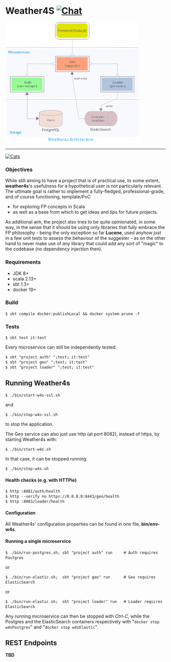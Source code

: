 Weather4S  [![Chat][gitter-badge]][gitter-link]
=========

![architecture](docs/Weather4s-Architecture.png)

---

[![Cats][cats-badge]][cats-link]

### Objectives

While still aiming to have a project that is of practical use, to some extent, **weather4s**'s usefulness for a hypothetical user is not particularly relevant.
The ultimate goal is rather to implement a fully-fledged, professional-grade, and of course functioning, template/PoC
- for exploring FP concepts in Scala
- as well as a base from which to get ideas and tips for future projects.

As additional aim, the project also tries to be quite opinionated, in some way, in the sense that it should be using only libraries that fully embrace the
FP philosophy - being the only exception so far **Lucene**, used anyhow just in a few unit tests to assess the behaviour of the suggester - as on the other hand to never
make use of any library that could add any sort of "magic" to the codebase (no dependency injection then).

### Requirements

- JDK 8+
- scala 2.13+
- sbt 1.3+
- docker 19+

### Build

```shell
$ sbt compile docker:publishLocal && docker system prune -f
```

### Tests

```shell
$ sbt test it:test
```
Every microservice can still be independently tested:
```
$ sbt "project auth" ";test; it:test"
$ sbt "project geo" ";test; it:test"
$ sbt "project loader" ";test; it:test"
```

## Running Weather4s

```shell
$ ./bin/start-w4s-ssl.sh
```
and
```shell
$ ./bin/stop-w4s-ssl.sh
```
to stop the application.

The Geo service can also just use http (at port 8082), instead of https, by starting Weather4s with:
```shell
$ ./bin/start-w4s.sh
```
In that case, it can be stopped running:
```shell
$ ./bin/stop-w4s.sh
```

#### Health checks (e.g. with HTTPie)
```shell
$ http :8081/auth/health
$ http --verify no https://0.0.0.0:8443/geo/health
$ http :8083/loader/health
```

#### Configuration

All Weather4s' configuration properties can be found in one file, **bin/env-w4s**.

#### Running a single microservice

```shell
$ ./bin/run-postgres.sh; sbt "project auth" run     # Auth requires Postgres
```
or
```shell
$ ./bin/run-elastic.sh;  sbt "project geo" run      # Geo requires ElasticSearch
```
or
```shell
$ ./bin/run-elastic.sh;  sbt "project loader" run   # Loader requires ElasticSearch
```
Any running microservice can then be stopped with *Ctrl-C*, while the Postgres and the ElasticSearch
containers respectively with "`docker stop w4sPostgres`" and "`docker stop w4sElastic`".

## REST Endpoints

**TBD**

[cats-badge]: https://typelevel.org/cats/img/cats-badge-tiny.png
[cats-link]: https://typelevel.org/cats/
[gitter-badge]: https://badges.gitter.im/Join%20Chat.svg
[gitter-link]: https://gitter.im/sherpair/weather4s
